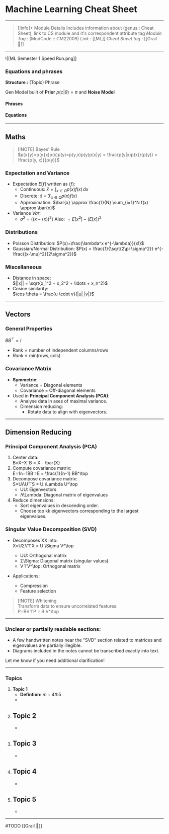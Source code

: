 # Machine Learning Cheat Sheet
---
> [!info]+ Module Details
> Includes information about (genus:: Cheat Sheet), link to CS module and it's correspondent attribute tag 
> *Module Tag :* (ModCode :: CM22009) 
> *Link :* [[ML]]
> *Cheat Sheet tag :* [[Grail 🩷]]
> 

---

![[ML Semester 1 Speed Run.png]]
### Equations and phrases
**Structure :** (Topic) Phrase

Gen Model built of **Prior** $p(c|\theta) = \pi$ and **Noise Model** 
#### Phrases

#### Equations

---
## Maths

> [!NOTE] Bayes' Rule  
> $p(x∣y)=p(y∣x)p(x)p(y)=p(y,x)p(y)p(x|y) = \frac{p(y|x)p(x)}{p(y)} = \frac{p(y, x)}{p(y)}$
### Expectation and Variance

- Expectation $E[f]$ written as $\langle f \rangle$:
    - Continuous: $\bar{x} = \int_{x \in \Omega}p(x)f(x) \, dx$
    - Discrete:  $\bar{x} = \sum_{x \in \Omega} p(x)f(x)$
    - Approximation: $\bar{x} \approx \frac{1}{N} \sum_{i=1}^N f(x) \approx \bar{x}$
- Variance $Var$:
    - $\sigma^2 = \langle (x - \langle x \rangle)^2 \rangle \text{ Also: }= E[x^2] - (E[x])^2$

### Distributions

- Poisson Distribution:  $P(x)=\frac{\lambda^x e^{-\lambda}}{x!}$
- Gaussian/Normal Distribution:  $P(x) = \frac{1}{\sqrt{2\pi \sigma^2}} e^{-\frac{(x-\mu)^2}{2\sigma^2}}$

### Miscellaneous

- Distance in space:  
    $||x|| = \sqrt{x_1^2 + x_2^2 + \ldots + x_n^2}$
- Cosine similarity:  
    $\cos \theta = \frac{u \cdot v}{|u| |v|}$

---

## Vectors

### General Properties
$B B^\top = I$ 
- $\text{Rank} = \text{number of independent columns/rows}$
- $Rank \leq \text{min}(\text{rows}, \text{cols})$

### Covariance Matrix

- **Symmetric**:
    - Variance = Diagonal elements
    - Covariance = Off-diagonal elements
- Used in **Principal Component Analysis (PCA)**:
    - Analyse data in axes of maximal variance.
    - Dimension reducing:
        - Rotate data to align with eigenvectors.

---

## Dimension Reducing

### Principal Component Analysis (PCA)

1. Center data:  
    B=X−XˉB = X - \bar{X}
2. Compute covariance matrix:  
    E=1n−1BB⊤E = \frac{1}{n-1} BB^\top
3. Decompose covariance matrix:  
    S=UΛU⊤S = U \Lambda U^\top
    - UU: Eigenvectors
    - Λ\Lambda: Diagonal matrix of eigenvalues
4. Reduce dimensions:
    - Sort eigenvalues in descending order.
    - Choose top kk eigenvectors corresponding to the largest eigenvalues.

### Singular Value Decomposition (SVD)

- Decomposes XX into:  
    X=UΣV⊤X = U \Sigma V^\top
    
    - UU: Orthogonal matrix
    - Σ\Sigma: Diagonal matrix (singular values)
    - V⊤V^\top: Orthogonal matrix
- Applications:
    
    - Compression
    - Feature selection

> [!NOTE] Whitening  
> Transform data to ensure uncorrelated features:  
> P=BV⊤P = B V^\top

---

### Unclear or partially readable sections:

- A few handwritten notes near the "SVD" section related to matrices and eigenvalues are partially illegible.
- Diagrams included in the notes cannot be transcribed exactly into text.

Let me know if you need additional clarification!

---
### Topics
1. **Topic 1**
    - **Defintion:** $m+4th5$
    - 
2. **Topic 2**
    - 
    - 
3. **Topic 3**
    - 
    - 
4. **Topic 4**
    - 
    - 
5. **Topic 5**
    - 
    - 

---
#TODO
[[Grail 🩷]]
